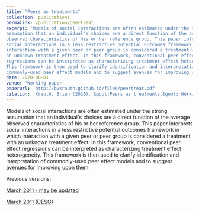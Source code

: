 ```yaml
---
title: "Peers as treatments"
collection: publications
permalink: /publication/peertreat
excerpt: "Models of social interactions are often estimated under the strong
assumption that an individual's choices are a direct function of the average
observed characteristics of his or her reference group. This paper interprets
social interactions in a less restrictive potential outcomes framework in which
interaction with a given peer or peer group is considered a treatment with
an unknown treatment effect. In this framework, conventional peer effect
regressions can be interpreted as characterizing treatment effect heterogeneity.
This framework is then used to clarify identification and interpretation of
commonly-used peer effect models and to suggest avenues for improving upon them."
date: 2020-08-01
venue: 'Working paper'
paperurl: 'http://bvkrauth.github.io/files/peertreat.pdf'
citation: 'Krauth, Brian (2020). &quot;Peers as treatments.&quot; Working paper, Simon Fraser University.'
---
```

Models of social interactions are often estimated under the strong
assumption that an individual's choices are a direct function of the average
observed characteristics of his or her reference group. This paper interprets
social interactions in a less restrictive potential outcomes framework in which
interaction with a given peer or peer group is considered a treatment with
an unknown treatment effect. In this framework, conventional peer effect
regressions can be interpreted as characterizing treatment effect heterogeneity.
This framework is then used to clarify identification and interpretation of
commonly-used peer effect models and to suggest avenues for improving upon them.

Previous versions:

[March 2011 - may be updated](http://www.sfu.ca/~bkrauth/papers/peertreat.pdf)

[March 2011 (CESG)](https://www.ryerson.ca/cesg2011/krauth.pdf)


